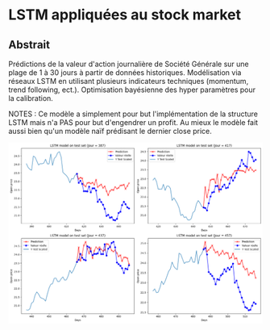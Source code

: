 # LSTM appliquées au stock market

## Abstrait

Prédictions de la valeur d'action journalière de Société Générale sur une plage de 1 à 30 jours à partir de données historiques. Modélisation via réseaux LSTM en utilisant plusieurs indicateurs techniques (momentum, trend following, ect.). Optimisation bayésienne des hyper paramètres pour la calibration. 

NOTES : Ce modèle a simplement pour but l'implémentation de la structure LSTM mais n'a PAS pour but d'engendrer un profit. Au mieux le modèle fait aussi bien qu'un modèle naïf prédisant le dernier close price. 

![png](stock_predictions_files/stock_predictions_80_0.png)
    

